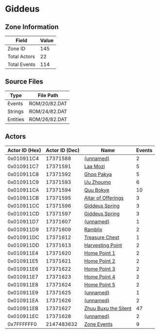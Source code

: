 # Giddeus

## Zone Information

| Field        |   Value |
|--------------|---------|
| Zone ID      |     145 |
| Total Actors |      22 |
| Total Events |     114 |

## Source Files

| Type     | File Path     |
|----------|---------------|
| Events   | ROM/20/82.DAT |
| Strings  | ROM/24/82.DAT |
| Entities | ROM/26/82.DAT |

## Actors

| Actor ID (Hex)   |   Actor ID (Dec) | Name                                                                   |   Events |
|------------------|------------------|------------------------------------------------------------------------|----------|
| 0x010911C4       |         17371588 | [(unnamed)](./17371588.md)                                             |        2 |
| 0x010911C7       |         17371591 | [Laa Mozi](./17371591%20-%20Laa%20Mozi.md)                             |        5 |
| 0x010911C8       |         17371592 | [Ghoo Pakya](./17371592%20-%20Ghoo%20Pakya.md)                         |        5 |
| 0x010911C9       |         17371593 | [Uu Zhoumo](./17371593%20-%20Uu%20Zhoumo.md)                           |        6 |
| 0x010911CA       |         17371594 | [Quu Bokye](./17371594%20-%20Quu%20Bokye.md)                           |       10 |
| 0x010911CB       |         17371595 | [Altar of Offerings](./17371595%20-%20Altar%20of%20Offerings.md)       |        3 |
| 0x010911CC       |         17371596 | [Giddeus Spring](./17371596%20-%20Giddeus%20Spring.md)                 |        3 |
| 0x010911CD       |         17371597 | [Giddeus Spring](./17371597%20-%20Giddeus%20Spring.md)                 |        3 |
| 0x010911D7       |         17371607 | [(unnamed)](./17371607.md)                                             |        1 |
| 0x010911D9       |         17371609 | [Ramblix](./17371609%20-%20Ramblix.md)                                 |        2 |
| 0x010911DC       |         17371612 | [Treasure Chest](./17371612%20-%20Treasure%20Chest.md)                 |        1 |
| 0x010911DD       |         17371613 | [Harvesting Point](./17371613%20-%20Harvesting%20Point.md)             |        2 |
| 0x010911E4       |         17371620 | [Home Point 1](./17371620%20-%20Home%20Point%201.md)                   |        2 |
| 0x010911E5       |         17371621 | [Home Point 2](./17371621%20-%20Home%20Point%202.md)                   |        2 |
| 0x010911E6       |         17371622 | [Home Point 3](./17371622%20-%20Home%20Point%203.md)                   |        2 |
| 0x010911E7       |         17371623 | [Home Point 4](./17371623%20-%20Home%20Point%204.md)                   |        2 |
| 0x010911E8       |         17371624 | [Home Point 5](./17371624%20-%20Home%20Point%205.md)                   |        2 |
| 0x010911E9       |         17371625 | [(unnamed)](./17371625.md)                                             |        1 |
| 0x010911EA       |         17371626 | [(unnamed)](./17371626.md)                                             |        2 |
| 0x010911EB       |         17371627 | [Zhuu Buxu the Silent](./17371627%20-%20Zhuu%20Buxu%20the%20Silent.md) |       47 |
| 0x010911EC       |         17371628 | [(unnamed)](./17371628.md)                                             |        2 |
| 0x7FFFFFF0       |       2147483632 | [Zone Events](./Zone%20Events.md)                                      |        9 |